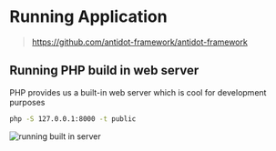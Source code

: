 # Running Application 

> https://github.com/antidot-framework/antidot-framework

## Running PHP build in web server

PHP provides us a built-in web server which is cool for development purposes

````bash
php -S 127.0.0.1:8000 -t public
````
![running built in server](/../images/php-built-in-server.jpg)

